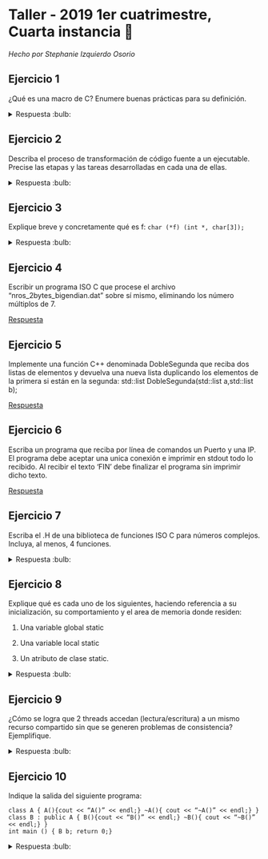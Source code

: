 # Taller - 2019 1er cuatrimestre, Cuarta instancia :dart:

_Hecho por Stephanie Izquierdo Osorio_

## Ejercicio 1

¿Qué es una macro de C? Enumere buenas prácticas para su definición.

<details>
<summary> Respuesta :bulb:</b></summary>

---

Una macro en C es un alias a un segmento de código. Al momento de la compilacion en el preprocesamiento, se hace un find y replace del alias y el codigo de la macro. Es por esto que es muy importante encerrar entre parentesis los parametros de la macro. Ejemplo:

```C
#define GOOD_SQR(x) (x)*(x)  //Cumple las buenas practicas
#define BAD_SQR(x) x*x //NO CUMPLE las buenas practicas

int main(){
    int cuadrado = GOOD_SQR(3); // 3*3 = 9
    int mal_cuadrado = BAD_SQR(2+1); // 2+1*2+1 = 5
}
```

---

</details>

## Ejercicio 2

Describa el proceso de transformación de código fuente a un ejecutable. Precise las etapas y
las tareas desarrolladas en cada una de ellas.

<details>
<summary> Respuesta :bulb:</b></summary>

---
Primero, el codigo fuente pasa a la compilacion, en la cual primero pasa por un preprocesamiento en donde se resuelven las expresiones logicas, se reemplazan las alias de las macros por su codigo y (blabla). Luego se hace la conversion 1 a 1 de codigo fuente a codigo maquina y en caso de que hayan referencias sin arreglar se resuelven en el paso de Linkeo. El linkeo se encarga de vincular los .o necesarios para armar el ejecutable.


---

</details>

## Ejercicio 3
Explique breve y concretamente qué es f:
`char (*f) (int *, char[3]);`

<details>
<summary> Respuesta :bulb:</b></summary>

---

f es un puntero a funcion que devuelve char y recibe como parametros un puntero a int, y un array de char.

---

</details>

## Ejercicio 4

Escribir un programa ISO C que procese el archivo “nros_2bytes_bigendian.dat” sobre sí
mismo, eliminando los número múltiplos de 7.

 [Respuesta](Ej-4.c)

</details>

## Ejercicio 5

Implemente una función C++ denominada DobleSegunda que reciba dos listas de elementos
y devuelva una nueva lista duplicando los elementos de la primera si están en la segunda:
std::list<T> DobleSegunda(std::list<T> a,std::list<T> b);

 [Respuesta](Ej-5.cpp)

## Ejercicio 6

Escriba un programa que reciba por línea de comandos un Puerto y una IP. El programa debe
aceptar una unica conexión e imprimir en stdout todo lo recibido. Al recibir el texto ‘FIN’ debe
finalizar el programa sin imprimir dicho texto.

 [Respuesta](Ej-6.cpp)

## Ejercicio 7

Escriba el .H de una biblioteca de funciones ISO C para números complejos. Incluya, al
menos, 4 funciones.

<details>
<summary> Respuesta :bulb:</b></summary>

---

```c
#ifndef COMPLEJOS_H
#define COMPLEJOS_H

typedef struct complejo complejo_t;

int obtener_parte_real(const complejo_t complejo);

int obtener_parte_imaginaria(const complejo_t completo);

int obtener_angulo_principal(complejo_t complejo);

int modulo(complejo_t complejo);

void incrementar_parte_real();

void incrementar_parte_imaginaria();

void decrementar_parte_real();

void decrementar_parte_imaginaria();

#endif /*COMPLEJOS_H*/
```

---

</details>

## Ejercicio 8

Explique qué es cada uno de los siguientes, haciendo referencia a su inicialización, su
comportamiento y el area de memoria donde residen:

1. Una variable global static

2. Una variable local static

3. Un atributo de clase static.

<details>
<summary> Respuesta :bulb:</b></summary>

---

1. Una variable global static es una variable que puede se puede hacer referencia dentro del archivo donde se la declaró ya que al ser static no puede ser exportada por el linker. Reside en el datasegment y si no se la definio explicitamente se le dara un valor NULL. Su lifetime es la misma que el archivo

2. Una variable local static es una variable que al ser local solo se le va a poder hacer referencia en la funcion que se la haya declarado y morira al salir de esta.

3. Un atributo de una clase static se almacena en el data segment. En caso de no inicializarla explicitamente, se le dara al momento de compilacion un valor nulo. Su visibilidad es restringida a la clase que lo define si es que es un atributo privado. En caso de ser publico va a poder ser accedida al anteponer el nombre de la clase.

---

</details>

## Ejercicio 9

¿Cómo se logra que 2 threads accedan (lectura/escritura) a un mismo recurso compartido sin
que se generen problemas de consistencia? Ejemplifique.

<details>
<summary> Respuesta :bulb:</b></summary>

---

Esto se puede lograr usando un Mutex. Este funciona como si a la seccion de codigo que se quiere cuidar se le pone un candado y la llave solo se le puede dar a un hilo a la vez.

```

escribir_en_Archivo(){
    mutex.lock();
    escribir();
    mutex.unlock;
}

```

---

</details>

## Ejercicio 10

Indique la salida del siguiente programa:
```
class A { A(){cout << “A()” << endl;} ~A(){ cout << “~A()” << endl;} }
class B : public A { B(){cout << “B()” << endl;} ~B(){ cout << “~B()” << endl;} }
int main () { B b; return 0;}
```

<details>
<summary> Respuesta :bulb:</b></summary>

---

salida: A()B()~A~B()

---

</details>
